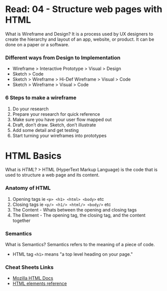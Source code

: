 # Read: 04 - Structure web pages with HTML

What is Wireframe and Design? It is a process used by UX designers to create the hierarchy and layout of an app, website, or product. It can be done on a paper or a software.

### Different ways from Design to Implementation

- Wireframe > Interactive Prototype > Visual > Design 
- Sketch > Code
- Sketch > Wireframe > Hi-Def Wireframe > Visual > Code
- Sketch > Wireframe > Visual > Code 


### 6 Steps to make a wireframe
1. Do your research
2. Prepare your research for quick reference
3. Make sure you have your user flow mapped out
4. Draft, don’t draw. Sketch, don’t illustrate
5. Add some detail and get testing
6. Start turning your wireframes into prototypes

# HTML Basics

What is _HTML_?  > HTML (HyperText Markup Language) is the code that is used to structure a web page and its content.

### Anatomy of HTML

1. Opening tags ie `<p> <h1> <html> <body>` etc
2. Closing tags ie `<p/> <h1/> <html/> <body/>` etc
3. The Content - Whats between the opening and closing tags
4. The Element - The opening tag, the closing tag, and the content together

### Semantics

What is Semantics? Semantics refers to the meaning of a piece of code. 
- HTML tag `<h1>` means "a top level heading on your page."

### Cheat Sheets Links
- [Mozilla HTML Docs](https://developer.mozilla.org/en-US/docs/Web/HTML)
- [HTML elements reference](https://developer.mozilla.org/en-US/docs/Web/HTML/Element)

